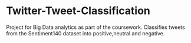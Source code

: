 # Twitter-Tweet-Classification

Project for Big Data analytics as part of the coursework. Classifies tweets from the Sentiment140 dataset into positive,neutral and negative.

